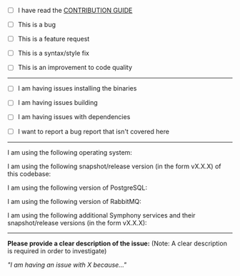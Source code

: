 <!--
This section will not appear in the preview.

If you find an issue related to implementation rather
than configuration, consider creating a pull request with a failing test
that exercises the functionality in question.

Direct any questions to our [#symphony][slack] channel or [Google Groups][googlegroups]

Please mark with an [X] and fill in all items that relate to your issue and environment:

-->

- [ ] I have read the [CONTRIBUTION GUIDE][contributing]

- [ ] This is a bug

- [ ] This is a feature request

- [ ] This is a syntax/style fix

- [ ] This is an improvement to code quality

---

- [ ] I am having issues installing the binaries

- [ ] I am having issues building

- [ ] I am having issues with dependencies

- [ ] I want to report a bug report that isn't covered here

---

I am using the following operating system:

I am using the following snapshot/release version (in the form vX.X.X) of this codebase:

I am using the following version of PostgreSQL:

I am using the following version of RabbitMQ:

I am using the following additional Symphony services and their snapshot/release versions
(in the form vX.X.X):

---

**Please provide a clear description of the issue:**
(Note: A clear description is required in order to investigate)

_"I am having an issue with X because..."_

[contributing]: http://dellemc-symphony.readthedocs.io/en/latest/contributingtosymphony.html
[slack]: https://codecommunity.slack.com/messages/symphony
[googlegroups]: https://groups.google.com/forum/#!forum/dellemc-symphony
